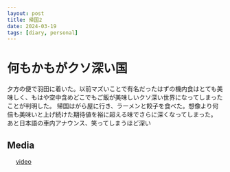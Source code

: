 ```yaml
---
layout: post
title: 帰国2
date: 2024-03-19
tags: [diary, personal]
---
```


# 何もかもがクソ深い国
夕方の便で羽田に着いた。以前マズいことで有名だったはずの機内食はとても美味しく、もはや空中含めどこでもご飯が美味しいクソ深い世界になってしまったことが判明した。
帰国はがら屋に行き、ラーメンと餃子を食べた。想像より何倍も美味いと上げ続けた期待値を裕に超える味でさらに深くなってしまった。
あと日本語の車内アナウンス、笑ってしまうほど深い

## Media

<div style="display: flex; flex-wrap: wrap; gap: 10px;"><img src="https://lh3.googleusercontent.com/lr/AAJ1LKcppUinqhWbVvT5QJroY_K1EdtoqwZFmxPK3AakJZjrziEwFq3BCXJvlleu3r0kmT6O_aiqpne6phzorvxzokEyVMpZhF7WDSYwgd6IjYiP3VhE40naNssXYRoqWqEIm6WeYhrM-ol7CfPL9P3DQY7FizlUKpTDNje3FPdoxrKaHVKXYw_8ERBNpLEsD3V1yGCNh5Rdk7ofZzAkStbLHQ80CISrzhDZMj1r9U8Vfy59jaPvF2a8ty__oajxvkR-gsAJFOyZ-GqyNZpKWtH9lmI03oqAA531VpejYe28EkAZve1Bzd5V4WM7wTM_OvTEx9dZrSDvcnoH9P42xbHYkpXppvgqiWMs5MQ8XfGbBaU1wx-AEPb4qP4cwNaP1Fy_LAdcZHikwzSdSydBTU4dIbmHex5S8IS-5Ix-6-OOAwiD_qqU0dqWJpi4-0k_eUw4GwHjRUN7gauFvWXX8ANyaH1KpW3QgHMkRQ6qxrJ8WveruNYxM1I5CZIpIg3ZiqvaG1mccEFXMdkhREMZlD9hPCg0HLmIA9hZx2xStBwDRLtYwZdDpGmu_0jEOiaorOcabYmtyzi76FWiELI8e_kiCLjAiWt-3QBbX2AcUa8DRFeIpbEIU3hKrSo2RTfYHEfG0IYDJMEqXORvIw5x8NMfKlc3i5VA0QQ-0MO0sLSz2x2EhWe-nBBtpxafxdRci4Tn73qCLax5kwqfNA4qfLLOrTnt4RX8SADJFFCNYJOBs7JFB_FQYz8-ab-8nyV0a2gt_xEgO4ngMnEBri8FftIUBSVkk6bi8MrSRe2t5wkI77BmIggUJCkaC5tdixqmYtcQ2c-131QCdqjEKfDvI68TRs0uqlpMN8DM6FxlXRsuB3ymwtoznw6sk8jfSh_4ECUqou3IA0PQw8imn5Ro2hVhpSKjp55J1Dt50tZgI6y_8FY0kHQldehwzQtNtuAXf0YsKptR1ZdrrSqVgCQkKmvRw8YyxHHTNg" alt="" style="max-width: 100%; height: auto;"><br> <a href="https://photos.google.com/lr/album/ADVFWbeu50_RulrcDCXNkLO7stKdAmGPiTSKxC2SEjvKGApt6yaiPn8XlJzaDA_ITvCp1dr_Hyyw/photo/ADVFWbdorSon0tz-srjs_2zS9cvpj3e1h9u4pse0HZ-KvnYD670LGwkFTF0DnuSetBORwTcvemTIDdpPIxmJjOyaGssAbAtRVA">video</a><br></div>
